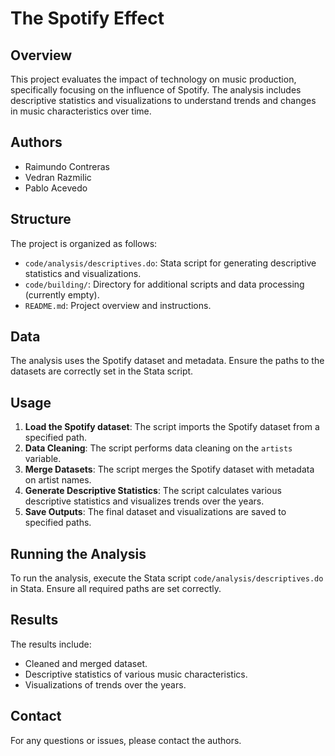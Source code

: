 # The Spotify Effect

## Overview
This project evaluates the impact of technology on music production, specifically focusing on the influence of Spotify. The analysis includes descriptive statistics and visualizations to understand trends and changes in music characteristics over time.

## Authors
- Raimundo Contreras
- Vedran Razmilic
- Pablo Acevedo

## Structure
The project is organized as follows:
- `code/analysis/descriptives.do`: Stata script for generating descriptive statistics and visualizations.
- `code/building/`: Directory for additional scripts and data processing (currently empty).
- `README.md`: Project overview and instructions.

## Data
The analysis uses the Spotify dataset and metadata. Ensure the paths to the datasets are correctly set in the Stata script.

## Usage
1. **Load the Spotify dataset**: The script imports the Spotify dataset from a specified path.
2. **Data Cleaning**: The script performs data cleaning on the `artists` variable.
3. **Merge Datasets**: The script merges the Spotify dataset with metadata on artist names.
4. **Generate Descriptive Statistics**: The script calculates various descriptive statistics and visualizes trends over the years.
5. **Save Outputs**: The final dataset and visualizations are saved to specified paths.

## Running the Analysis
To run the analysis, execute the Stata script `code/analysis/descriptives.do` in Stata. Ensure all required paths are set correctly.

## Results
The results include:
- Cleaned and merged dataset.
- Descriptive statistics of various music characteristics.
- Visualizations of trends over the years.

## Contact
For any questions or issues, please contact the authors.

